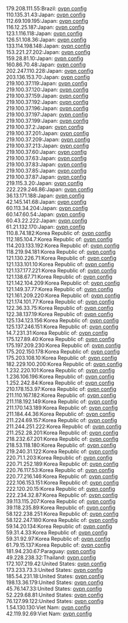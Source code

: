179.208.111.55:Brazil: [ovpn config](vpn/179_208_111_55.ovpn)  
110.135.31.43:Japan: [ovpn config](vpn/110_135_31_43.ovpn)  
112.69.109.195:Japan: [ovpn config](vpn/112_69_109_195.ovpn)  
116.12.25.187:Japan: [ovpn config](vpn/116_12_25_187.ovpn)  
123.1.116.118:Japan: [ovpn config](vpn/123_1_116_118.ovpn)  
126.51.108.36:Japan: [ovpn config](vpn/126_51_108_36.ovpn)  
133.114.198.148:Japan: [ovpn config](vpn/133_114_198_148.ovpn)  
153.221.27.202:Japan: [ovpn config](vpn/153_221_27_202.ovpn)  
159.28.81.10:Japan: [ovpn config](vpn/159_28_81_10.ovpn)  
160.86.70.48:Japan: [ovpn config](vpn/160_86_70_48.ovpn)  
202.247.110.228:Japan: [ovpn config](vpn/202_247_110_228.ovpn)  
203.136.153.70:Japan: [ovpn config](vpn/203_136_153_70.ovpn)  
219.100.37.119:Japan: [ovpn config](vpn/219_100_37_119.ovpn)  
219.100.37.120:Japan: [ovpn config](vpn/219_100_37_120.ovpn)  
219.100.37.159:Japan: [ovpn config](vpn/219_100_37_159.ovpn)  
219.100.37.192:Japan: [ovpn config](vpn/219_100_37_192.ovpn)  
219.100.37.196:Japan: [ovpn config](vpn/219_100_37_196.ovpn)  
219.100.37.197:Japan: [ovpn config](vpn/219_100_37_197.ovpn)  
219.100.37.199:Japan: [ovpn config](vpn/219_100_37_199.ovpn)  
219.100.37.2:Japan: [ovpn config](vpn/219_100_37_2.ovpn)  
219.100.37.201:Japan: [ovpn config](vpn/219_100_37_201.ovpn)  
219.100.37.209:Japan: [ovpn config](vpn/219_100_37_209.ovpn)  
219.100.37.213:Japan: [ovpn config](vpn/219_100_37_213.ovpn)  
219.100.37.60:Japan: [ovpn config](vpn/219_100_37_60.ovpn)  
219.100.37.63:Japan: [ovpn config](vpn/219_100_37_63.ovpn)  
219.100.37.83:Japan: [ovpn config](vpn/219_100_37_83.ovpn)  
219.100.37.85:Japan: [ovpn config](vpn/219_100_37_85.ovpn)  
219.100.37.87:Japan: [ovpn config](vpn/219_100_37_87.ovpn)  
219.115.3.20:Japan: [ovpn config](vpn/219_115_3_20.ovpn)  
222.229.246.86:Japan: [ovpn config](vpn/222_229_246_86.ovpn)  
36.13.171.188:Japan: [ovpn config](vpn/36_13_171_188.ovpn)  
42.145.141.68:Japan: [ovpn config](vpn/42_145_141_68.ovpn)  
60.113.34.204:Japan: [ovpn config](vpn/60_113_34_204.ovpn)  
60.147.60.54:Japan: [ovpn config](vpn/60_147_60_54.ovpn)  
60.43.22.222:Japan: [ovpn config](vpn/60_43_22_222.ovpn)  
61.21.132.170:Japan: [ovpn config](vpn/61_21_132_170.ovpn)  
110.8.74.182:Korea Republic of: [ovpn config](vpn/110_8_74_182.ovpn)  
112.185.104.7:Korea Republic of: [ovpn config](vpn/112_185_104_7.ovpn)  
114.203.133.192:Korea Republic of: [ovpn config](vpn/114_203_133_192.ovpn)  
118.219.94.181:Korea Republic of: [ovpn config](vpn/118_219_94_181.ovpn)  
121.130.226.71:Korea Republic of: [ovpn config](vpn/121_130_226_71.ovpn)  
121.133.101.10:Korea Republic of: [ovpn config](vpn/121_133_101_10.ovpn)  
121.137.177.221:Korea Republic of: [ovpn config](vpn/121_137_177_221.ovpn)  
121.138.67.71:Korea Republic of: [ovpn config](vpn/121_138_67_71.ovpn)  
121.142.104.209:Korea Republic of: [ovpn config](vpn/121_142_104_209.ovpn)  
121.149.37.77:Korea Republic of: [ovpn config](vpn/121_149_37_77.ovpn)  
121.161.209.220:Korea Republic of: [ovpn config](vpn/121_161_209_220.ovpn)  
121.174.101.77:Korea Republic of: [ovpn config](vpn/121_174_101_77.ovpn)  
122.36.33.75:Korea Republic of: [ovpn config](vpn/122_36_33_75.ovpn)  
122.38.137.19:Korea Republic of: [ovpn config](vpn/122_38_137_19.ovpn)  
125.134.123.156:Korea Republic of: [ovpn config](vpn/125_134_123_156.ovpn)  
125.137.246.151:Korea Republic of: [ovpn config](vpn/125_137_246_151.ovpn)  
14.7.231.31:Korea Republic of: [ovpn config](vpn/14_7_231_31.ovpn)  
175.127.89.40:Korea Republic of: [ovpn config](vpn/175_127_89_40.ovpn)  
175.197.209.230:Korea Republic of: [ovpn config](vpn/175_197_209_230.ovpn)  
175.202.150.178:Korea Republic of: [ovpn config](vpn/175_202_150_178.ovpn)  
175.203.108.10:Korea Republic of: [ovpn config](vpn/175_203_108_10.ovpn)  
182.229.100.200:Korea Republic of: [ovpn config](vpn/182_229_100_200.ovpn)  
1.232.220.101:Korea Republic of: [ovpn config](vpn/1_232_220_101.ovpn)  
1.236.106.196:Korea Republic of: [ovpn config](vpn/1_236_106_196.ovpn)  
1.252.242.84:Korea Republic of: [ovpn config](vpn/1_252_242_84.ovpn)  
210.178.153.97:Korea Republic of: [ovpn config](vpn/210_178_153_97.ovpn)  
211.110.167.182:Korea Republic of: [ovpn config](vpn/211_110_167_182.ovpn)  
211.118.192.149:Korea Republic of: [ovpn config](vpn/211_118_192_149.ovpn)  
211.170.143.189:Korea Republic of: [ovpn config](vpn/211_170_143_189.ovpn)  
211.184.44.36:Korea Republic of: [ovpn config](vpn/211_184_44_36.ovpn)  
211.224.69.157:Korea Republic of: [ovpn config](vpn/211_224_69_157.ovpn)  
211.244.251.222:Korea Republic of: [ovpn config](vpn/211_244_251_222.ovpn)  
211.252.28.201:Korea Republic of: [ovpn config](vpn/211_252_28_201.ovpn)  
218.232.67.201:Korea Republic of: [ovpn config](vpn/218_232_67_201.ovpn)  
218.53.118.180:Korea Republic of: [ovpn config](vpn/218_53_118_180.ovpn)  
219.240.31.122:Korea Republic of: [ovpn config](vpn/219_240_31_122.ovpn)  
220.71.1.203:Korea Republic of: [ovpn config](vpn/220_71_1_203.ovpn)  
220.71.252.189:Korea Republic of: [ovpn config](vpn/220_71_252_189.ovpn)  
220.76.117.53:Korea Republic of: [ovpn config](vpn/220_76_117_53.ovpn)  
220.77.216.146:Korea Republic of: [ovpn config](vpn/220_77_216_146.ovpn)  
222.106.153.151:Korea Republic of: [ovpn config](vpn/222_106_153_151.ovpn)  
222.120.20.15:Korea Republic of: [ovpn config](vpn/222_120_20_15.ovpn)  
222.234.32.87:Korea Republic of: [ovpn config](vpn/222_234_32_87.ovpn)  
39.113.115.207:Korea Republic of: [ovpn config](vpn/39_113_115_207.ovpn)  
39.118.235.89:Korea Republic of: [ovpn config](vpn/39_118_235_89.ovpn)  
58.122.238.251:Korea Republic of: [ovpn config](vpn/58_122_238_251.ovpn)  
58.122.247.180:Korea Republic of: [ovpn config](vpn/58_122_247_180.ovpn)  
59.14.20.134:Korea Republic of: [ovpn config](vpn/59_14_20_134.ovpn)  
59.31.4.33:Korea Republic of: [ovpn config](vpn/59_31_4_33.ovpn)  
59.31.92.97:Korea Republic of: [ovpn config](vpn/59_31_92_97.ovpn)  
61.79.15.137:Korea Republic of: [ovpn config](vpn/61_79_15_137.ovpn)  
181.94.230.67:Paraguay: [ovpn config](vpn/181_94_230_67.ovpn)  
49.228.238.32:Thailand: [ovpn config](vpn/49_228_238_32.ovpn)  
172.107.219.42:United States: [ovpn config](vpn/172_107_219_42.ovpn)  
173.233.73.3:United States: [ovpn config](vpn/173_233_73_3.ovpn)  
185.54.231.18:United States: [ovpn config](vpn/185_54_231_18.ovpn)  
198.13.36.179:United States: [ovpn config](vpn/198_13_36_179.ovpn)  
45.76.147.33:United States: [ovpn config](vpn/45_76_147_33.ovpn)  
52.229.68.81:United States: [ovpn config](vpn/52_229_68_81.ovpn)  
76.127.99.122:United States: [ovpn config](vpn/76_127_99_122.ovpn)  
1.54.130.130:Viet Nam: [ovpn config](vpn/1_54_130_130.ovpn)  
42.119.92.69:Viet Nam: [ovpn config](vpn/42_119_92_69.ovpn)  
